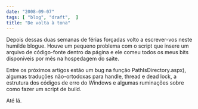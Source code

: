 ```yaml
---
date: "2008-09-07"
tags: [ "blog", "draft",  ]
title: "De volta à tona"
---
```

Depois dessas duas semanas de férias forçadas volto a escrever-vos neste humilde blogue. Houve um pequeno problema com o script que insere um arquivo de código-fonte dentro da página e ele comeu todos os meus bits disponíveis por mês na hospedagem do saite.

Entre os próximos artigos estão um bug na função PathIsDirectory.aspx), algumas traduções não-ortodoxas para handle, thread e dead lock, a estrutura dos códigos de erro do Windows e algumas ruminações sobre como fazer um script de build.

Até lá.

